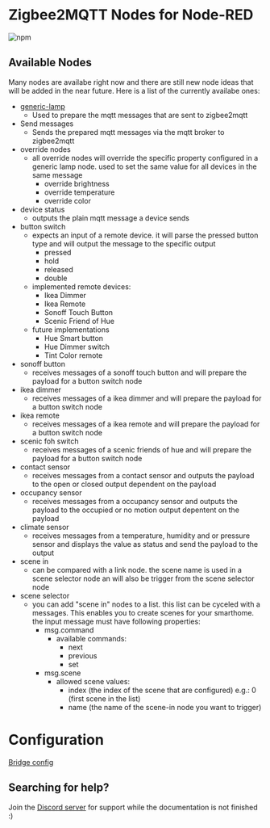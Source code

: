 # Zigbee2MQTT Nodes for Node-RED

![npm](https://img.shields.io/npm/v/node-red-contrib-zigbee2mqtt-devices?style=for-the-badge)

## Available Nodes

Many nodes are availabe right now and there are still new node ideas that will be added in the near future. Here is a list of the currently availabe ones:

- [generic-lamp](docs/nodes/generic-lamp.md)
    - Used to prepare the mqtt messages that are sent to zigbee2mqtt
- Send messages
    - Sends the prepared mqtt messages via the mqtt broker to zigbee2mqtt
- override nodes
    - all override nodes will override the specific property configured in a generic lamp node. used to set the same value for all devices in the same message
        - override brightness
        - override temperature
        - override color
- device status
    - outputs the plain mqtt message a device sends
- button switch
    - expects an input of a remote device. it will parse the pressed button type and will output the message to the specific output
        - pressed
        - hold
        - released
        - double
    - implemented remote devices:
        - Ikea Dimmer
        - Ikea Remote
        - Sonoff Touch Button
        - Scenic Friend of Hue
    - future implementations
        - Hue Smart button
        - Hue Dimmer switch
        - Tint Color remote
- sonoff button
    - receives messages of a sonoff touch button and will prepare the payload for a button switch node
- ikea dimmer
    - receives messages of a ikea dimmer and will prepare the payload for a button switch node
- ikea remote
    - receives messages of a ikea remote and will prepare the payload for a button switch node
- scenic foh switch
    - receives messages of a scenic friends of hue and will prepare the payload for a button switch node
- contact sensor
    - receives messages from a contact sensor and outputs the payload to the open or closed output dependent on the payload
- occupancy sensor
    - receives messages from a occupancy sensor and outputs the payload to the occupied or no motion output depentent on the payload
- climate sensor
    - receives messages from a temperature, humidity and or pressure sensor and displays the value as status and send the payload to the output
- scene in
    - can be compared with a link node. the scene name is used in a scene selector node an will also be trigger from the scene selector node
- scene selector
    - you can add "scene in" nodes to a list. this list can be cyceled with a messages. This enables you to create scenes for your smarthome. the input message must have following properties:
        - msg.command
            - available commands:
                - next
                - previous
                - set
        - msg.scene
            - allowed scene values:
                - index (the index of the scene that are configured) e.g.: 0 (first scene in the list)
                - name (the name of the scene-in node you want to trigger)

# Configuration

[Bridge config](docs/bridge-config.md)

## Searching for help?

Join the [Discord server](https://discord.gg/4qCMEhJ) for support while the documentation is not finished :)
